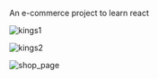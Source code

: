 An e-commerce project to learn react

![kings1](https://user-images.githubusercontent.com/60463836/222111239-08dfc1df-60d2-4167-bed6-2f349256375b.PNG)

![kings2](https://user-images.githubusercontent.com/60463836/222111260-9dd05bd0-f180-4f5e-b9a5-b2327afbbf15.png)


![shop_page](https://user-images.githubusercontent.com/60463836/222376559-75710342-1c6a-4add-8990-925a553e31d3.png)
